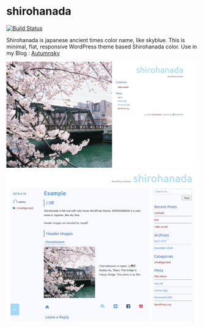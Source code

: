 # shirohanada

[![Build Status](https://img.shields.io/travis/akiya64/shirohanada/master.svg?style=flat-square)](https://travis-ci.org/akiya64/shirohanada)

Shirohanada is japanese ancient times color name, like skyblue.
This is minimal, flat, responsive WordPress theme based Shirohanada color.
Use in my Blog : [Autumnsky](https://autumnsky.jp "Autumnsky")

![Shirohanada frontpage](https://github.com/akiya64/shirohanada/blob/master/screenshot_frontpage.jpg
"shirohanada frontpage")
![Shirohanada](https://github.com/akiya64/shirohanada/blob/master/screenshot.png "shirohanada screen shot")
